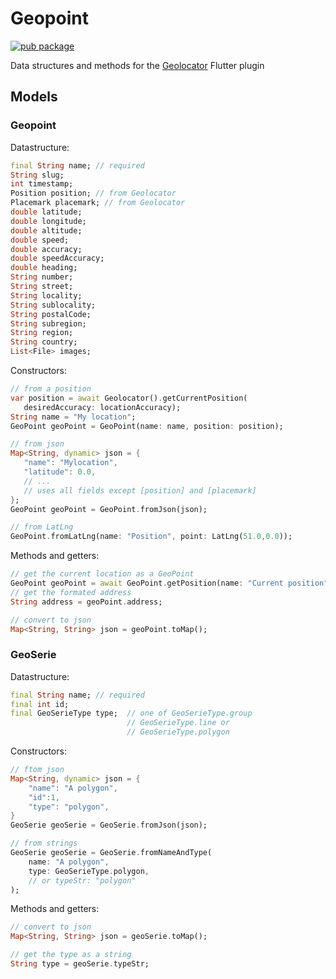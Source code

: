 # Geopoint

[![pub package](https://img.shields.io/pub/v/geopoint.svg)](https://pub.dartlang.org/packages/geopoint)

Data structures and methods for the [Geolocator](https://github.com/BaseflowIT/flutter-geolocator) Flutter plugin

## Models

### Geopoint

Datastructure:

   ```dart
   final String name; // required
   String slug;
   int timestamp;
   Position position; // from Geolocator
   Placemark placemark; // from Geolocator
   double latitude;
   double longitude;
   double altitude;
   double speed;
   double accuracy;
   double speedAccuracy;
   double heading;
   String number;
   String street;
   String locality;
   String sublocality;
   String postalCode;
   String subregion;
   String region;
   String country;
   List<File> images;
   ```

Constructors:

   ```dart
   // from a position
   var position = await Geolocator().getCurrentPosition(
      desiredAccuracy: locationAccuracy);
   String name = "My location";
   GeoPoint geoPoint = GeoPoint(name: name, position: position);

   // from json
   Map<String, dynamic> json = {
      "name": "Mylocation",
      "latitude": 0.0,
      // ...
      // uses all fields except [position] and [placemark]
   };
   GeoPoint geoPoint = GeoPoint.fromJson(json);

   // from LatLng
   GeoPoint.fromLatLng(name: "Position", point: LatLng(51.0,0.0));
   ```

Methods and getters:

   ```dart
   // get the current location as a GeoPoint
   GeoPoint geoPoint = await GeoPoint.getPosition(name: "Current position");;
   // get the formated address
   String address = geoPoint.address;

   // convert to json
   Map<String, String> json = geoPoint.toMap();
   ```

### GeoSerie

Datastructure:

   ```dart
   final String name; // required
   final int id;
   final GeoSerieType type;  // one of GeoSerieType.group
                             // GeoSerieType.line or
                             // GeoSerieType.polygon
   ```

Constructors:

   ```dart
   // ftom json
   Map<String, dynamic> json = {
       "name": "A polygon",
       "id":1,
       "type": "polygon",
   }
   GeoSerie geoSerie = GeoSerie.fromJson(json);

   // from strings
   GeoSerie geoSerie = GeoSerie.fromNameAndType(
       name: "A polygon",
       type: GeoSerieType.polygon,
       // or typeStr: "polygon"
   );
   ```

Methods and getters:

   ```dart
   // convert to json
   Map<String, String> json = geoSerie.toMap();

   // get the type as a string
   String type = geoSerie.typeStr;
   ```